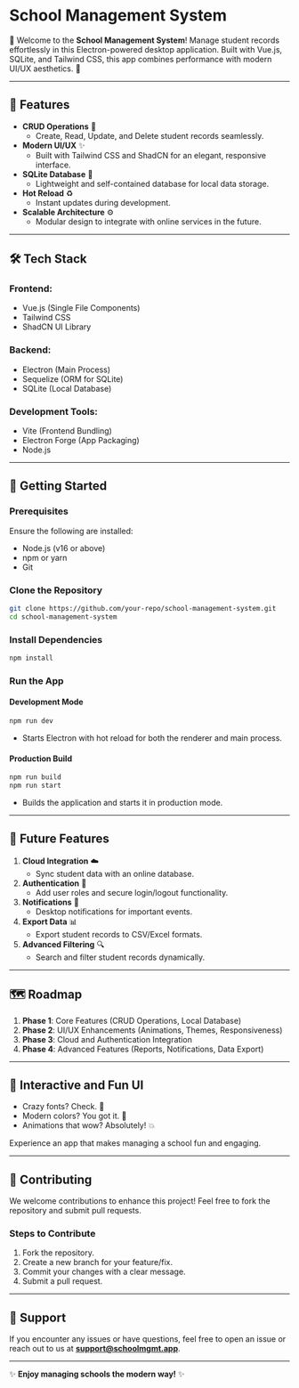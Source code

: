 # **School Management System**

🎉 Welcome to the **School Management System**! Manage student records effortlessly in this Electron-powered desktop application. Built with Vue.js, SQLite, and Tailwind CSS, this app combines performance with modern UI/UX aesthetics. 🚀

---

## 🌟 **Features**

- **CRUD Operations** 📝
  - Create, Read, Update, and Delete student records seamlessly.
- **Modern UI/UX** ✨
  - Built with Tailwind CSS and ShadCN for an elegant, responsive interface.
- **SQLite Database** 📂
  - Lightweight and self-contained database for local data storage.
- **Hot Reload** ♻️
  - Instant updates during development.
- **Scalable Architecture** ⚙️
  - Modular design to integrate with online services in the future.

---

## 🛠️ **Tech Stack**

### **Frontend:**

- Vue.js (Single File Components)
- Tailwind CSS
- ShadCN UI Library

### **Backend:**

- Electron (Main Process)
- Sequelize (ORM for SQLite)
- SQLite (Local Database)

### **Development Tools:**

- Vite (Frontend Bundling)
- Electron Forge (App Packaging)
- Node.js

---

## 🚀 **Getting Started**

### **Prerequisites**

Ensure the following are installed:

- Node.js (v16 or above)
- npm or yarn
- Git

### **Clone the Repository**

```bash
git clone https://github.com/your-repo/school-management-system.git
cd school-management-system
```

### **Install Dependencies**

```bash
npm install
```

### **Run the App**

#### **Development Mode**

```bash
npm run dev
```

- Starts Electron with hot reload for both the renderer and main process.

#### **Production Build**

```bash
npm run build
npm run start
```

- Builds the application and starts it in production mode.

---

## 🌈 **Future Features**

1. **Cloud Integration** ☁️
   - Sync student data with an online database.
2. **Authentication** 🔐
   - Add user roles and secure login/logout functionality.
3. **Notifications** 🔔
   - Desktop notifications for important events.
4. **Export Data** 📊
   - Export student records to CSV/Excel formats.
5. **Advanced Filtering** 🔍
   - Search and filter student records dynamically.

---

## 🗺️ **Roadmap**

1. **Phase 1**: Core Features (CRUD Operations, Local Database)
2. **Phase 2**: UI/UX Enhancements (Animations, Themes, Responsiveness)
3. **Phase 3**: Cloud and Authentication Integration
4. **Phase 4**: Advanced Features (Reports, Notifications, Data Export)

---

## 🎨 **Interactive and Fun UI**

- Crazy fonts? Check. 🎨
- Modern colors? You got it. 🌈
- Animations that wow? Absolutely! 💥

Experience an app that makes managing a school fun and engaging.

---

## 🙌 **Contributing**

We welcome contributions to enhance this project! Feel free to fork the repository and submit pull requests.

### **Steps to Contribute**

1. Fork the repository.
2. Create a new branch for your feature/fix.
3. Commit your changes with a clear message.
4. Submit a pull request.

---

## 💬 **Support**

If you encounter any issues or have questions, feel free to open an issue or reach out to us at **support@schoolmgmt.app**.

---

✨ **Enjoy managing schools the modern way!** ✨
